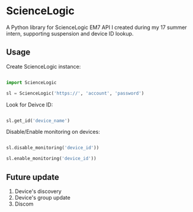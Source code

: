 # ScienceLogic
A Python library for ScienceLogic EM7 API I created during my 17 summer intern, supporting suspension and device ID lookup.

## Usage

Create ScienceLogic instance:
```python

import ScienceLogic

sl = ScienceLogic('https://', 'account', 'password')

```

Look for Deivce ID:
```python

sl.get_id('device_name')

```

Disable/Enable monitoring on devices:
```python

sl.disable_monitoring('device_id'))

sl.enable_monitoring('device_id'))

```
## Future update
1. Device's discovery
2. Device's group update
3. Discom

